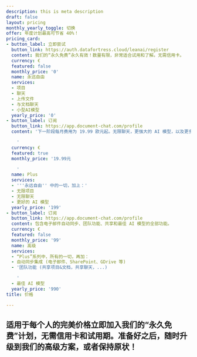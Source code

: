 ```yaml
---
description: this is meta description
draft: false
layout: pricing
monthly_yearly_toggle: 切换
offer: 年度计划最高可节省 40%！
pricing_card:
- button_label: 立即尝试
  button_link: https://auth.datafortress.cloud/leanai/register
  content: 我们的“永久免费”永久有效！数量有限，非常适合试用和了解。无需信用卡。
  currency: €
  featured: false
  monthly_price: '0'
  name: 永远自由
  services:
  - 项目
  - 聊天
  - 上传文件
  - 与文档聊天
  - 小型AI模型
  yearly_price: '0'
- button_label: 订阅
  button_link: https://app.document-chat.com/profile
  content: '下一阶段每月费用为 19.99 欧元起。无限聊天，更强大的 AI 模型，以及更多功能。

    '
  currency: €
  featured: true
  monthly_price: '19.99元

    '
  name: Plus
  services:
  - '''永远自由'' 中的一切，加上：'
  - 无限项目
  - 无限聊天
  - 更好的 AI 模型
  yearly_price: '199'
- button_label: 订阅
  button_link: https://app.document-chat.com/profile
  content: 包含电子邮件自动同步、团队功能、共享和最佳 AI 模型的全部功能。
  currency: €
  featured: false
  monthly_price: '99'
  name: 高级
  services:
  - “Plus”系列中，所有的一切，再加：
  - 自动同步集成 (电子邮件、SharePoint、GDrive 等)
  - '团队功能 (共享项目&文档，共享聊天，...)

    '
  - 最佳 AI 模型
  yearly_price: '990'
title: 价格

---
```

## 适用于每个人的完美价格立即加入我们的“永久免费”计划，无需信用卡和试用期。准备好之后，随时升级到我们的高级方案，或者保持原状！